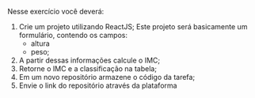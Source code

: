 Nesse exercício você deverá:

1. Crie um projeto utilizando ReactJS;
   Este projeto será basicamente um formulário, contendo os campos:
   - altura
   - peso;
2. A partir dessas informações calcule o IMC;
3. Retorne o IMC e a classificação na tabela;
4. Em um novo repositório armazene o código da tarefa;
5. Envie o link do repositório através da plataforma
